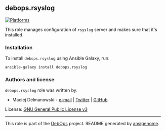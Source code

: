 ## debops.rsyslog

[![Platforms](http://img.shields.io/badge/platforms-debian%20|%20ubuntu-lightgrey.svg)](#)

This role manages configuration of `rsyslog` server and makes sure that
it's installed.

### Installation

To install `debops.rsyslog` using Ansible Galaxy, run:

    ansible-galaxy install debops.rsyslog



### Authors and license

`debops.rsyslog` role was written by:

- Maciej Delmanowski - [e-mail](mailto:drybjed@gmail.com) | [Twitter](https://twitter.com/drybjed) | [GitHub](https://github.com/drybjed)


License: [GNU General Public License v3](https://tldrlegal.com/license/gnu-general-public-license-v3-(gpl-3))


***

This role is part of the [DebOps](http://debops.org/) project. README generated by [ansigenome](https://github.com/nickjj/ansigenome/).

